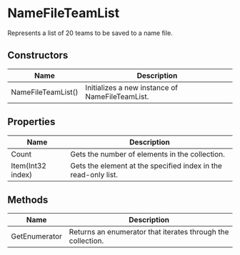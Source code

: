 # NameFileTeamList

Represents a list of 20 teams to be saved to a name file.



## Constructors

| Name            | Description        |
|-----------------|--------------------|
| NameFileTeamList() |  Initializes a new instance of NameFileTeamList. 


## Properties

| Name            | Description        |
|-----------------|--------------------|
| Count   |  Gets the number of elements in the collection. 
| Item(Int32 index)   |  Gets the element at the specified index in the read-only list. 


## Methods

| Name            | Description        |
|-----------------|--------------------|
| GetEnumerator   |  Returns an enumerator that iterates through the collection. 


